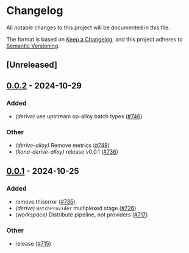 # Changelog

All notable changes to this project will be documented in this file.

The format is based on [Keep a Changelog](https://keepachangelog.com/en/1.0.0/),
and this project adheres to [Semantic Versioning](https://semver.org/spec/v2.0.0.html).

## [Unreleased]

## [0.0.2](https://github.com/anton-rs/kona/compare/kona-derive-alloy-v0.0.1...kona-derive-alloy-v0.0.2) - 2024-10-29

### Added

- *(derive)* use upstream op-alloy batch types ([#746](https://github.com/anton-rs/kona/pull/746))

### Other

- *(derive-alloy)* Remove metrics ([#748](https://github.com/anton-rs/kona/pull/748))
- *(kona-derive-alloy)* release v0.0.1 ([#736](https://github.com/anton-rs/kona/pull/736))

## [0.0.1](https://github.com/anton-rs/kona/releases/tag/kona-derive-alloy-v0.0.1) - 2024-10-25

### Added

- remove thiserror ([#735](https://github.com/anton-rs/kona/pull/735))
- *(derive)* `BatchProvider` multiplexed stage ([#726](https://github.com/anton-rs/kona/pull/726))
- *(workspace)* Distribute pipeline, not providers ([#717](https://github.com/anton-rs/kona/pull/717))

### Other

- release ([#715](https://github.com/anton-rs/kona/pull/715))
